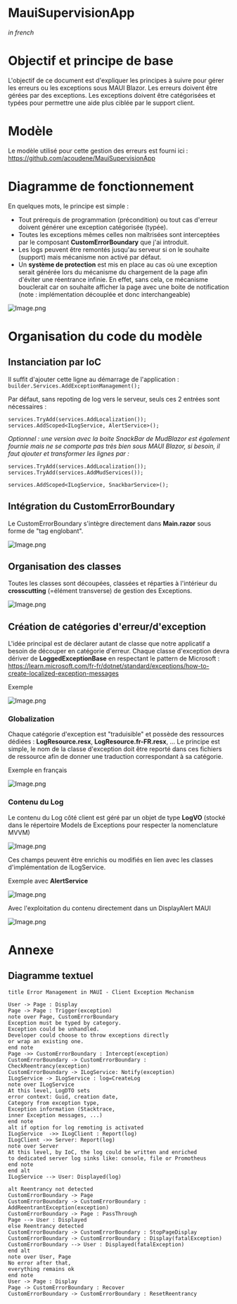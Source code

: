# MauiSupervisionApp

_in french_

# Objectif et principe de base

L'objectif de ce document est d'expliquer les principes à suivre pour gérer les erreurs ou les exceptions sous MAUI Blazor.
Les erreurs doivent être gérées par des exceptions.
Les exceptions doivent être catégorisées et typées pour permettre une aide plus ciblée par le support client.

# Modèle

Le modèle utilisé pour cette gestion des erreurs est fourni ici : https://github.com/acoudene/MauiSupervisionApp

# Diagramme de fonctionnement

En quelques mots, le principe est simple : 
- Tout prérequis de programmation (précondition) ou tout cas d'erreur doivent générer une exception catégorisée (typée). 
- Toutes les exceptions mêmes celles non maîtrisées sont interceptées par le composant **CustomErrorBoundary** que j'ai introduit.
- Les logs peuvent être remontés jusqu'au serveur si on le souhaite (support) mais mécanisme non activé par défaut.
- Un **système de protection** est mis en place au cas où une exception serait générée lors du mécanisme du chargement de la page afin d'éviter une réentrance infinie. En effet, sans cela, ce mécanisme bouclerait car on souhaite afficher la page avec une boite de notification (note : implémentation découplée et donc interchangeable)

![Image.png](/Images/01_Item.png)

# Organisation du code du modèle

## Instanciation par IoC

Il suffit d'ajouter cette ligne au démarrage de l'application :
`builder.Services.AddExceptionManagement();`

Par défaut, sans repoting de log vers le serveur, seuls ces 2 entrées sont nécessaires :
```
services.TryAdd(services.AddLocalization());
services.AddScoped<ILogService, AlertService>();
```

_Optionnel : une version avec la boite SnackBar de MudBlazor est également fournie mais ne se comporte pas très bien sous MAUI Blazor, si besoin, il faut ajouter et transformer les lignes par :_
```
services.TryAdd(services.AddLocalization());
services.TryAdd(services.AddMudServices());

services.AddScoped<ILogService, SnackbarService>();
```

## Intégration du CustomErrorBoundary

Le CustomErrorBoundary s'intègre directement dans **Main.razor** sous forme de "tag englobant".

![Image.png](/Images/02_Item.png)

## Organisation des classes

Toutes les classes sont découpées, classées et réparties à l'intérieur du **crosscutting** (=élément transverse) de gestion des Exceptions.

![Image.png](/Images/03_Item.png)

## Création de catégories d'erreur/d'exception

L'idée principal est de déclarer autant de classe que notre applicatif a besoin de découper en catégorie d'erreur.
Chaque classe d'exception devra dériver de **LoggedExceptionBase** en respectant le pattern de Microsoft :  https://learn.microsoft.com/fr-fr/dotnet/standard/exceptions/how-to-create-localized-exception-messages

Exemple

![Image.png](/Images/04_Item.png)

### Globalization

Chaque catégorie d'exception est "traduisible" et possède des ressources dédiées : **LogResource.resx**, **LogResource.fr-FR.resx**, ...
Le principe est simple, le nom de la classe d'exception doit être reporté dans ces fichiers de ressource afin de donner une traduction correspondant à sa catégorie.

Exemple en français

![Image.png](/Images/05_Item.png)

### Contenu du Log

Le contenu du Log côté client est géré par un objet de type **LogVO** (stocké dans le répertoire Models de Exceptions pour respecter la nomenclature MVVM)

![Image.png](/Images/06_Item.png)

Ces champs peuvent être enrichis ou modifiés en lien avec les classes d'implémentation de ILogService.

Exemple avec **AlertService** 

![Image.png](/Images/07_Item.png)

Avec l'exploitation du contenu directement dans un DisplayAlert MAUI 

![Image.png](/Images/08_Item.png)

# Annexe

## Diagramme textuel 

```
title Error Management in MAUI - Client Exception Mechanism

User -> Page : Display
Page -> Page : Trigger(exception)
note over Page, CustomErrorBoundary 
Exception must be typed by category.
Exception could be unhandled. 
Developer could choose to throw exceptions directly
or wrap an existing one.
end note
Page ->> CustomErrorBoundary : Intercept(exception)
CustomErrorBoundary -> CustomErrorBoundary : CheckReentrancy(exception)
CustomErrorBoundary -> ILogService: Notify(exception)
ILogService -> ILogService : log=CreateLog
note over ILogService 
At this level, LogDTO sets
error context: Guid, creation date,
Category from exception type,
Exception information (Stacktrace, 
inner Exception messages, ...)
end note
alt if option for log remoting is activated
ILogService  ->> ILogClient : Report(log)
ILogClient ->> Server: Report(log)
note over Server
At this level, by IoC, the log could be written and enriched 
to dedicated server log sinks like: console, file or Promotheus
end note
end alt
ILogService --> User: Displayed(log)

alt Reentrancy not detected
CustomErrorBoundary -> Page
CustomErrorBoundary -> CustomErrorBoundary : AddReentrantException(exception)
CustomErrorBoundary -> Page : PassThrough
Page --> User : Displayed
else Reentrancy detected
CustomErrorBoundary -> CustomErrorBoundary : StopPageDisplay
CustomErrorBoundary -> CustomErrorBoundary : Display(fatalException)
CustomErrorBoundary --> User : Displayed(fatalException)
end alt
note over User, Page 
No error after that, 
everything remains ok
end note
User -> Page : Display
Page -> CustomErrorBoundary : Recover
CustomErrorBoundary -> CustomErrorBoundary : ResetReentrancy

```
